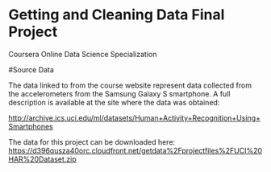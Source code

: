 # Getting and Cleaning Data Final Project
Coursera Online Data Science Specialization

#Source Data

The data linked to from the course website represent data collected from the accelerometers from the Samsung Galaxy S smartphone. A full description is available at the site where the data was obtained:

http://archive.ics.uci.edu/ml/datasets/Human+Activity+Recognition+Using+Smartphones 

The data for this project can be downloaded here:
https://d396qusza40orc.cloudfront.net/getdata%2Fprojectfiles%2FUCI%20HAR%20Dataset.zip

